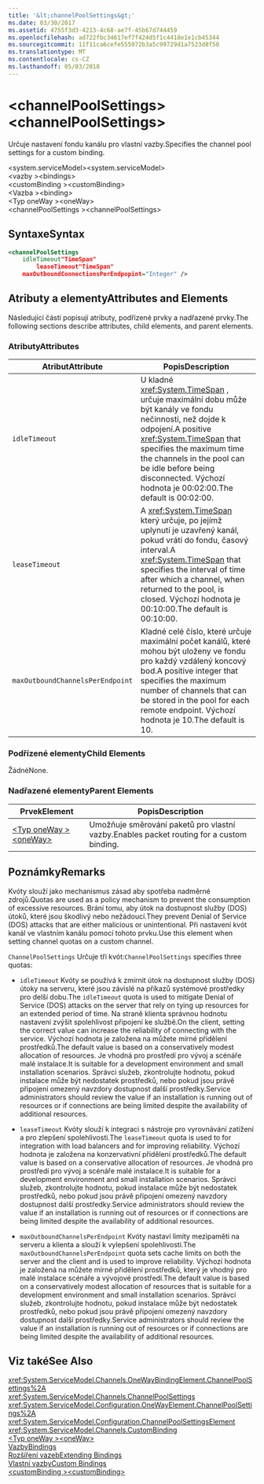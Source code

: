 ```yaml
---
title: '&lt;channelPoolSettings&gt;'
ms.date: 03/30/2017
ms.assetid: 4755f3d3-4213-4c68-ae7f-45b67d744459
ms.openlocfilehash: ad722fbc34617ef7f424d5f1c4418e1e1cb45344
ms.sourcegitcommit: 11f11ca6cefe555972b3a5c99729d1a7523d8f50
ms.translationtype: MT
ms.contentlocale: cs-CZ
ms.lasthandoff: 05/03/2018
---
```

# <a name="ltchannelpoolsettingsgt"></a><span data-ttu-id="45b26-102">&lt;channelPoolSettings&gt;</span><span class="sxs-lookup"><span data-stu-id="45b26-102">&lt;channelPoolSettings&gt;</span></span>
<span data-ttu-id="45b26-103">Určuje nastavení fondu kanálu pro vlastní vazby.</span><span class="sxs-lookup"><span data-stu-id="45b26-103">Specifies the channel pool settings for a custom binding.</span></span>  
  
 <span data-ttu-id="45b26-104">\<system.serviceModel></span><span class="sxs-lookup"><span data-stu-id="45b26-104">\<system.serviceModel></span></span>  
<span data-ttu-id="45b26-105">\<vazby ></span><span class="sxs-lookup"><span data-stu-id="45b26-105">\<bindings></span></span>  
<span data-ttu-id="45b26-106">\<customBinding ></span><span class="sxs-lookup"><span data-stu-id="45b26-106">\<customBinding></span></span>  
<span data-ttu-id="45b26-107">\<Vazba ></span><span class="sxs-lookup"><span data-stu-id="45b26-107">\<binding></span></span>  
<span data-ttu-id="45b26-108">\<Typ oneWay ></span><span class="sxs-lookup"><span data-stu-id="45b26-108">\<oneWay></span></span>  
<span data-ttu-id="45b26-109">\<channelPoolSettings ></span><span class="sxs-lookup"><span data-stu-id="45b26-109">\<channelPoolSettings></span></span>  
  
## <a name="syntax"></a><span data-ttu-id="45b26-110">Syntaxe</span><span class="sxs-lookup"><span data-stu-id="45b26-110">Syntax</span></span>  
  
```xml  
<channelPoolSettings  
    idleTimeout"TimeSpan"  
        leaseTimeout"TimeSpan"  
    maxOutboundConnectionsPerEndpopint="Integer" />  
```  
  
## <a name="attributes-and-elements"></a><span data-ttu-id="45b26-111">Atributy a elementy</span><span class="sxs-lookup"><span data-stu-id="45b26-111">Attributes and Elements</span></span>  
 <span data-ttu-id="45b26-112">Následující části popisují atributy, podřízené prvky a nadřazené prvky.</span><span class="sxs-lookup"><span data-stu-id="45b26-112">The following sections describe attributes, child elements, and parent elements.</span></span>  
  
### <a name="attributes"></a><span data-ttu-id="45b26-113">Atributy</span><span class="sxs-lookup"><span data-stu-id="45b26-113">Attributes</span></span>  
  
|<span data-ttu-id="45b26-114">Atribut</span><span class="sxs-lookup"><span data-stu-id="45b26-114">Attribute</span></span>|<span data-ttu-id="45b26-115">Popis</span><span class="sxs-lookup"><span data-stu-id="45b26-115">Description</span></span>|  
|---------------|-----------------|  
|`idleTimeout`|<span data-ttu-id="45b26-116">U kladné <xref:System.TimeSpan> , určuje maximální dobu může být kanály ve fondu nečinnosti, než dojde k odpojení.</span><span class="sxs-lookup"><span data-stu-id="45b26-116">A positive <xref:System.TimeSpan> that specifies the maximum time the channels in the pool can be idle before being disconnected.</span></span> <span data-ttu-id="45b26-117">Výchozí hodnota je 00:02:00.</span><span class="sxs-lookup"><span data-stu-id="45b26-117">The default is 00:02:00.</span></span>|  
|`leaseTimeout`|<span data-ttu-id="45b26-118">A <xref:System.TimeSpan> který určuje, po jejímž uplynutí je uzavřený kanál, pokud vrátí do fondu, časový interval.</span><span class="sxs-lookup"><span data-stu-id="45b26-118">A <xref:System.TimeSpan> that specifies the interval of time after which a channel, when returned to the pool, is closed.</span></span> <span data-ttu-id="45b26-119">Výchozí hodnota je 00:10:00.</span><span class="sxs-lookup"><span data-stu-id="45b26-119">The default is 00:10:00.</span></span>|  
|`maxOutboundChannelsPerEndpoint`|<span data-ttu-id="45b26-120">Kladné celé číslo, které určuje maximální počet kanálů, které mohou být uloženy ve fondu pro každý vzdálený koncový bod.</span><span class="sxs-lookup"><span data-stu-id="45b26-120">A positive integer that specifies the maximum number of channels that can be stored in the pool for each remote endpoint.</span></span> <span data-ttu-id="45b26-121">Výchozí hodnota je 10.</span><span class="sxs-lookup"><span data-stu-id="45b26-121">The default is 10.</span></span>|  
  
### <a name="child-elements"></a><span data-ttu-id="45b26-122">Podřízené elementy</span><span class="sxs-lookup"><span data-stu-id="45b26-122">Child Elements</span></span>  
 <span data-ttu-id="45b26-123">Žádné</span><span class="sxs-lookup"><span data-stu-id="45b26-123">None.</span></span>  
  
### <a name="parent-elements"></a><span data-ttu-id="45b26-124">Nadřazené elementy</span><span class="sxs-lookup"><span data-stu-id="45b26-124">Parent Elements</span></span>  
  
|<span data-ttu-id="45b26-125">Prvek</span><span class="sxs-lookup"><span data-stu-id="45b26-125">Element</span></span>|<span data-ttu-id="45b26-126">Popis</span><span class="sxs-lookup"><span data-stu-id="45b26-126">Description</span></span>|  
|-------------|-----------------|  
|[<span data-ttu-id="45b26-127">\<Typ oneWay ></span><span class="sxs-lookup"><span data-stu-id="45b26-127">\<oneWay></span></span>](../../../../../docs/framework/configure-apps/file-schema/wcf/oneway.md)|<span data-ttu-id="45b26-128">Umožňuje směrování paketů pro vlastní vazby.</span><span class="sxs-lookup"><span data-stu-id="45b26-128">Enables packet routing for a custom binding.</span></span>|  
  
## <a name="remarks"></a><span data-ttu-id="45b26-129">Poznámky</span><span class="sxs-lookup"><span data-stu-id="45b26-129">Remarks</span></span>  
 <span data-ttu-id="45b26-130">Kvóty slouží jako mechanismus zásad aby spotřeba nadměrné zdrojů.</span><span class="sxs-lookup"><span data-stu-id="45b26-130">Quotas are used as a policy mechanism to prevent the consumption of excessive resources.</span></span> <span data-ttu-id="45b26-131">Brání tomu, aby útok na dostupnost služby (DOS) útoků, které jsou škodlivý nebo nežádoucí.</span><span class="sxs-lookup"><span data-stu-id="45b26-131">They prevent Denial of Service (DOS) attacks that are either malicious or unintentional.</span></span> <span data-ttu-id="45b26-132">Při nastavení kvót kanál ve vlastním kanálu pomocí tohoto prvku.</span><span class="sxs-lookup"><span data-stu-id="45b26-132">Use this element when setting channel quotas on a custom channel.</span></span>  
  
 <span data-ttu-id="45b26-133">`ChannelPoolSettings` Určuje tři kvót:</span><span class="sxs-lookup"><span data-stu-id="45b26-133">`ChannelPoolSettings` specifies three quotas:</span></span>  
  
-   <span data-ttu-id="45b26-134">`idleTimeout` Kvóty se používá k zmírnit útok na dostupnost služby (DOS) útoky na serveru, které jsou závislé na příkazů systémové prostředky pro delší dobu.</span><span class="sxs-lookup"><span data-stu-id="45b26-134">The `idleTimeout` quota is used to mitigate Denial of Service (DOS) attacks on the server that rely on tying up resources for an extended period of time.</span></span> <span data-ttu-id="45b26-135">Na straně klienta správnou hodnotu nastavení zvýšit spolehlivost připojení ke službě.</span><span class="sxs-lookup"><span data-stu-id="45b26-135">On the client, setting the correct value can increase the reliability of connecting with the service.</span></span> <span data-ttu-id="45b26-136">Výchozí hodnota je založena na můžete mírné přidělení prostředků.</span><span class="sxs-lookup"><span data-stu-id="45b26-136">The default value is based on a conservatively modest allocation of resources.</span></span> <span data-ttu-id="45b26-137">Je vhodná pro prostředí pro vývoj a scénáře malé instalace.</span><span class="sxs-lookup"><span data-stu-id="45b26-137">It is suitable for a development environment and small installation scenarios.</span></span> <span data-ttu-id="45b26-138">Správci služeb, zkontrolujte hodnotu, pokud instalace může být nedostatek prostředků, nebo pokud jsou právě připojení omezený navzdory dostupnost další prostředky.</span><span class="sxs-lookup"><span data-stu-id="45b26-138">Service administrators should review the value if an installation is running out of resources or if connections are being limited despite the availability of additional resources.</span></span>  
  
-   <span data-ttu-id="45b26-139">`leaseTimeout` Kvóty slouží k integraci s nástroje pro vyrovnávání zatížení a pro zlepšení spolehlivosti.</span><span class="sxs-lookup"><span data-stu-id="45b26-139">The `leaseTimeout` quota is used to for integration with load balancers and for improving reliability.</span></span> <span data-ttu-id="45b26-140">Výchozí hodnota je založena na konzervativní přidělení prostředků.</span><span class="sxs-lookup"><span data-stu-id="45b26-140">The default value is based on a conservative allocation of resources.</span></span> <span data-ttu-id="45b26-141">Je vhodná pro prostředí pro vývoj a scénáře malé instalace.</span><span class="sxs-lookup"><span data-stu-id="45b26-141">It is suitable for a development environment and small installation scenarios.</span></span> <span data-ttu-id="45b26-142">Správci služeb, zkontrolujte hodnotu, pokud instalace může být nedostatek prostředků, nebo pokud jsou právě připojení omezený navzdory dostupnost další prostředky.</span><span class="sxs-lookup"><span data-stu-id="45b26-142">Service administrators should review the value if an installation is running out of resources or if connections are being limited despite the availability of additional resources.</span></span>  
  
-   <span data-ttu-id="45b26-143">`maxOutboundChannelsPerEndpoint` Kvóty nastaví limity mezipaměti na serveru a klienta a slouží k vylepšení spolehlivosti.</span><span class="sxs-lookup"><span data-stu-id="45b26-143">The `maxOutboundChannelsPerEndpoint` quota sets cache limits on both the server and the client and is used to improve reliability.</span></span> <span data-ttu-id="45b26-144">Výchozí hodnota je založená na můžete mírné přidělení prostředků, který je vhodný pro malé instalace scénáře a vývojové prostředí.</span><span class="sxs-lookup"><span data-stu-id="45b26-144">The default value is based on a conservatively modest allocation of resources that is suitable for a development environment and small installation scenarios.</span></span> <span data-ttu-id="45b26-145">Správci služeb, zkontrolujte hodnotu, pokud instalace může být nedostatek prostředků, nebo pokud jsou právě připojení omezený navzdory dostupnost další prostředky.</span><span class="sxs-lookup"><span data-stu-id="45b26-145">Service administrators should review the value if an installation is running out of resources or if connections are being limited despite the availability of additional resources.</span></span>  
  
## <a name="see-also"></a><span data-ttu-id="45b26-146">Viz také</span><span class="sxs-lookup"><span data-stu-id="45b26-146">See Also</span></span>  
 <xref:System.ServiceModel.Channels.OneWayBindingElement.ChannelPoolSettings%2A>  
 <xref:System.ServiceModel.Channels.ChannelPoolSettings>  
 <xref:System.ServiceModel.Configuration.OneWayElement.ChannelPoolSettings%2A>  
 <xref:System.ServiceModel.Configuration.ChannelPoolSettingsElement>  
 <xref:System.ServiceModel.Channels.CustomBinding>  
 [<span data-ttu-id="45b26-147">\<Typ oneWay ></span><span class="sxs-lookup"><span data-stu-id="45b26-147">\<oneWay></span></span>](../../../../../docs/framework/configure-apps/file-schema/wcf/oneway.md)  
 [<span data-ttu-id="45b26-148">Vazby</span><span class="sxs-lookup"><span data-stu-id="45b26-148">Bindings</span></span>](../../../../../docs/framework/wcf/bindings.md)  
 [<span data-ttu-id="45b26-149">Rozšíření vazeb</span><span class="sxs-lookup"><span data-stu-id="45b26-149">Extending Bindings</span></span>](../../../../../docs/framework/wcf/extending/extending-bindings.md)  
 [<span data-ttu-id="45b26-150">Vlastní vazby</span><span class="sxs-lookup"><span data-stu-id="45b26-150">Custom Bindings</span></span>](../../../../../docs/framework/wcf/extending/custom-bindings.md)  
 [<span data-ttu-id="45b26-151">\<customBinding ></span><span class="sxs-lookup"><span data-stu-id="45b26-151">\<customBinding></span></span>](../../../../../docs/framework/configure-apps/file-schema/wcf/custombinding.md)
